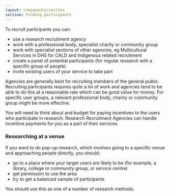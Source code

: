 ```yaml
---
layout: components/section
section: Finding participants
---
```


To recruit participants you can:
- use a research recruitment agency
- work with a professional body, specialist charity or community group
- work with specialist sections of other agencies, eg Multicultural Services in DHS for CALD and Indigenous related recruitment
- create a panel of potential participants (for regular research with a specific group of people)
- invite existing users of your service to take part
 
Agencies are generally best for recruiting members of the general public. Recruiting participants requires quite a lot of work and agencies tend to be able to do this at a reasonable rate which can be good value for money. For specific user groups, a relevant professional body, charity or community group might be more effective. 
 
 
You will need to think about and budget for paying incentives to the users who participate in research. Research Recruitment Agencies can handle incentive payments for you as a part of their services.

### Researching at a venue
If you want to do pop-up research, which involves going to a specific venue and approaching people directly, you should:
- go to a place where your target users are likely to be (for example, a library, college or community group, or service centre)
- get permission to use the area
- try to get a balanced sample of participants
 
You should use this as one of a number of research methods.
